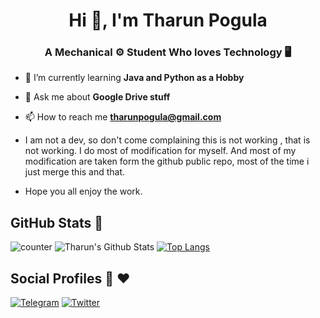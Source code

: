 <h1 align="center">Hi 👋, I'm Tharun Pogula</h1>
<h3 align="center">A Mechanical ⚙️ Student Who loves Technology 🖥️</h3>


- 🌱 I’m currently learning **Java and Python as a Hobby**

- 💬 Ask me about **Google Drive stuff**

- 📫 How to reach me **tharunpogula@gmail.com**


- I am not a dev, so don't come complaining this is not working , that is not working. I do most of modification for myself. And most of my modification are taken form the github public repo, most of the time i just merge this and that.

- Hope you all enjoy the work.






## GitHub Stats 🌟
![counter](https://komarev.com/ghpvc/?username=destiny6520&style=flat-square)
![Tharun's Github Stats](https://github-readme-stats.vercel.app/api?username=destiny6520&theme=vue&count_private=true&show_icons=true&cache_seconds=2400)
[![Top Langs](https://github-readme-stats.vercel.app/api/top-langs/?username=destiny6520&layout=compact)](https://github.com/destiny6520/github-readme-stats)


## Social Profiles 🤝 ♥️


[![Telegram](https://img.shields.io/badge/Telegram-FFFFFF?style=for-the-badge&logo=telegram&logoColor=#26A5E4)](https://telegram.me/destinyztd)
[![Twitter](https://img.shields.io/badge/Twitter-FFFFFF?style=for-the-badge&logo=twitter&logoColor=#1DA1F2)](https://twitter.com/iamtharunpogula)


<!--
**destiny6520/destiny6520** is a ✨ _special_ ✨ repository because its `README.md` (this file) appears on your GitHub profile.

Here are some ideas to get you started:

- 🔭 I’m currently working on ...
- 🌱 I’m currently learning ...
- 👯 I’m looking to collaborate on ...
- 🤔 I’m looking for help with ...
- 💬 Ask me about ...
- 📫 How to reach me: ...
- 😄 Pronouns: ...
- ⚡ Fun fact: ...
-->
